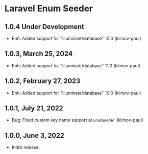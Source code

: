 Laravel Enum Seeder
===================

1.0.4 Under Development
-----------------------

- Enh: Added support for "illuminate/database" 12.0 (klimov-paul)


1.0.3, March 25, 2024
---------------------

- Enh: Added support for "illuminate/database" 11.0 (klimov-paul)


1.0.2, February 27, 2023
------------------------

- Enh: Added support for "illuminate/database" 10.0 (klimov-paul)


1.0.1, July 21, 2022
--------------------

- Bug: Fixed custom key name support at `EnumSeeder` (klimov-paul)


1.0.0, June 3, 2022
-------------------

- Initial release.
